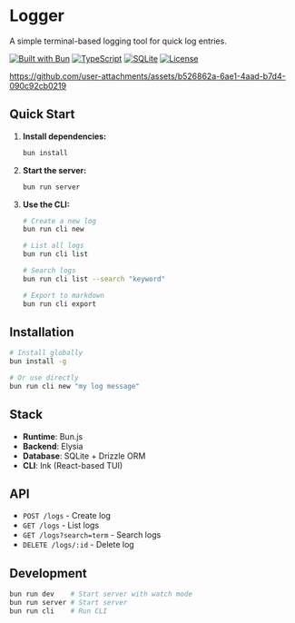# Logger

A simple terminal-based logging tool for quick log entries.

[![Built with Bun](https://img.shields.io/badge/Built%20with-Bun.js-000000?style=flat&logo=bun)](https://bun.sh)
[![TypeScript](https://img.shields.io/badge/TypeScript-007ACC?style=flat&logo=typescript&logoColor=white)](https://www.typescriptlang.org/)
[![SQLite](https://img.shields.io/badge/SQLite-07405E?style=flat&logo=sqlite&logoColor=white)](https://www.sqlite.org/)
[![License](https://img.shields.io/badge/License-MIT-green.svg)](https://opensource.org/licenses/MIT)


https://github.com/user-attachments/assets/b526862a-6ae1-4aad-b7d4-090c92cb0219


## Quick Start

1. **Install dependencies:**
   ```bash
   bun install
   ```

2. **Start the server:**
   ```bash
   bun run server
   ```

3. **Use the CLI:**
   ```bash
   # Create a new log
   bun run cli new
   
   # List all logs
   bun run cli list
   
   # Search logs
   bun run cli list --search "keyword"
   
   # Export to markdown
   bun run cli export
   ```

## Installation

```bash
# Install globally
bun install -g

# Or use directly
bun run cli new "my log message"
```

## Stack

- **Runtime**: Bun.js
- **Backend**: Elysia
- **Database**: SQLite + Drizzle ORM
- **CLI**: Ink (React-based TUI)

## API

- `POST /logs` - Create log
- `GET /logs` - List logs
- `GET /logs?search=term` - Search logs
- `DELETE /logs/:id` - Delete log

## Development

```bash
bun run dev    # Start server with watch mode
bun run server # Start server
bun run cli    # Run CLI
```
